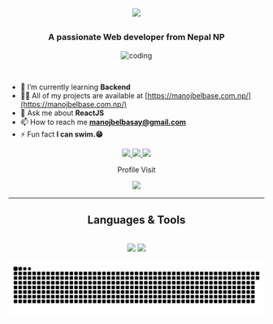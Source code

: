

<h1 align="center">
    <img src="https://readme-typing-svg.herokuapp.com/?font=Righteous&size=35&center=true&vCenter=true&width=500&height=70&duration=4000&lines=Namaste+🙏;+I'm+Manoj+Belbase!;" />
</h1>

<h3 align="center">A passionate Web developer from Nepal NP</h3>
<p align="center">
  <img align="center" alt="coding" width="400px" src="https://miro.medium.com/v2/resize:fit:1358/1*yw0TnheAGN-LPneDaTlaxw.gif" />
</p>
<br/>

<div align="left">
    
- 🌱 I’m currently learning **Backend**
- 👨‍💻 All of my projects are available at [https://manojbelbase.com.np/](https://manojbelbase.com.np/)
- 💬 Ask me about **ReactJS**
- 📫 How to reach me **manojbelbasay@gmail.com**
- ⚡ Fun fact **I can swim.😁**
 </div>
 
<div align="center"> 
  <a href="manojbelbasay@gmail.com">
    <img src="https://img.shields.io/badge/Gmail-333333?style=for-the-badge&logo=gmail&logoColor=red" />
  </a>
  <a href="https://www.linkedin.com/in/manojbelbasay/" target="_blank">
    <img src="https://img.shields.io/badge/LinkedIn-0077B5?style=for-the-badge&logo=linkedin&logoColor=white" target="_blank" />
  </a>
  <a href="https://manojbelbase.com.np/" target="_blank">
     <img src="https://img.shields.io/badge/Portfolio-FF5722?style=for-the-badge&logo=todoist&logoColor=white" target="_blank" /> <!-- sqlite, safari, google-chrome are other good icon options -->
  </a>
</div>
<div align="center">
    <p>Profile Visit</p>
  <img src="https://profile-counter.glitch.me/manojbelbase/count.svg?"  />
</div>
 <hr/>
 
<h2 align="center">Languages & Tools</h2>
<br/>
<div align="center">
    <img src="https://skillicons.dev/icons?i=react,html,css,vscode,github,figma,tailwind,git" />
    <img src="https://skillicons.dev/icons?i=nodejs,javascript,firebase,mongodb,c,java,nextjs,mysql" /><br>
</div>
<br clear="both">

<img src="https://raw.githubusercontent.com/manojbelbase/manojbelbase/output/snake.svg" alt="Snake animation" />

